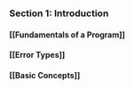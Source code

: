 ### Section 1: Introduction
#### [[Fundamentals of a Program]]
#### [[Error Types]]
#### [[Basic Concepts]]
